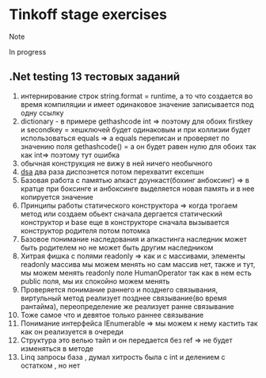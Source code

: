 # Tinkoff stage exercises
> [!NOTE]
> In progress
## .Net testing 13 тестовых заданий
1.  интернирование строк string.format = runtime, а то что создается во время компиляции и имеет одинаковое значение записывается под одну ссылку
2.  dictionary -  в примере gethashcode int => поэтому для обоих firstkey и secondkey = хешключей будет одинаковым и при коллизии будет использоваться equals => а equals переписан и проверяет по значению поля gethashcode() = а он будет равен нулю для обоих так как int=> поэтому тут ошибка
3.  обычная конструкция не вижу в ней ничего необычного  
4.  [dsa](https://stackoverflow.com/questions/10683086/isnt-it-redundant-to-dispose-of-an-object-inside-its-own-using-block) 
два раза диспознется потом перехватит ексепшн
5.  Базовая работа с памятью апкаст доункаст(бохинг анбоксинг) => в кратце при боксинге и анбоксинге выделяется новая память и в нее копируется значение
6.  Принципы работы статического конструктора => когда трогаем метод или создаем обьект сначала дергается статический конструктор и base еще в конструкторе сначала вызывается конструктор родителя потом потомка
7.  Базовое понимание наследования  и апкастинга наследник может быть родителем но не может быть другим наследником
8.  Хитрая фишка с полями readonly => как и с массивами, элементы readonly массива мы можем менять но сам массив нет, также и тут, мы можем менять readonly поле HumanOperator так как в нем есть public поля, мы их спокойно можем менять
9.  Проверяется понимание раннего и позднего связывания, виртульный метод реализует позднее связывание(во время рантайма), переопределение же реализует ранне связывание
10. Тоже самое что и девятое только раннее связывание
11. Понимание интерфейса IEnumerable<string> => мы можем к нему кастить так как он реализуется в очереди
12. Структура это велью тайп и он передается без ref => не будет изменяться в методе
13. Linq запросы база , думал хитрость была с int и делением с остатком , но нет